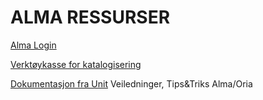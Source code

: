 # ALMA RESSURSER

[Alma Login](https://bibsys-ea.alma.exlibrisgroup.com/mng/action/home.do)

[Verktøykasse for katalogisering](https://katalogisering.bibsys.no/)

[Dokumentasjon fra Unit](https://dok.unit.no/home) Veiledninger, Tips&Triks Alma/Oria
